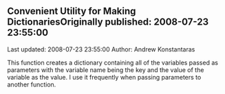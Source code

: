 ## Convenient Utility for Making DictionariesOriginally published: 2008-07-23 23:55:00 
Last updated: 2008-07-23 23:55:00 
Author: Andrew Konstantaras 
 
This function creates a dictionary containing all of the variables passed as parameters with the variable name being the key and the value of the variable as the value.  I use it frequently when passing parameters to another function.
